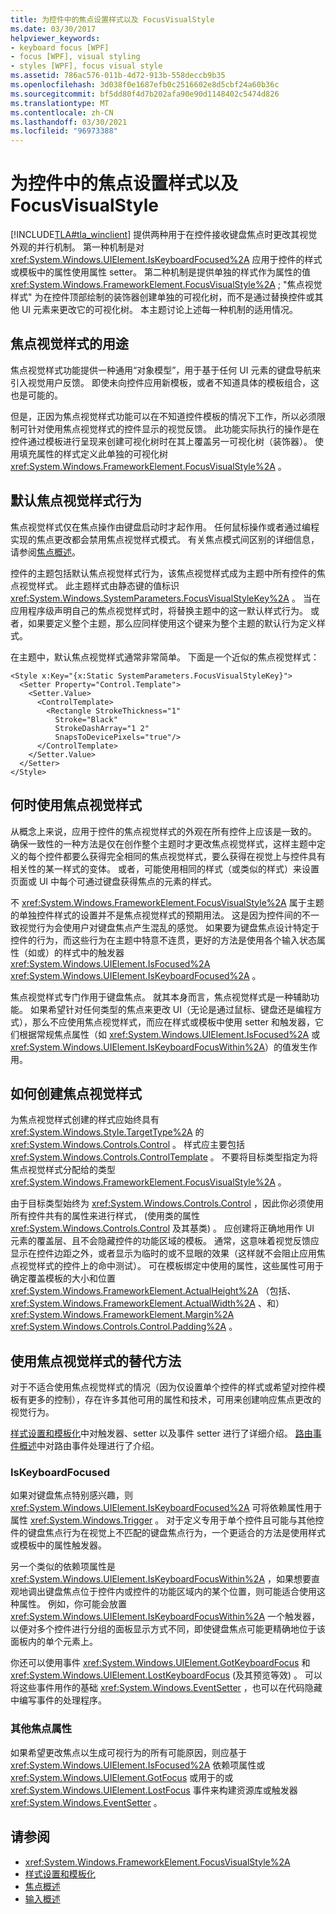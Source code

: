 ```yaml
---
title: 为控件中的焦点设置样式以及 FocusVisualStyle
ms.date: 03/30/2017
helpviewer_keywords:
- keyboard focus [WPF]
- focus [WPF], visual styling
- styles [WPF], focus visual style
ms.assetid: 786ac576-011b-4d72-913b-558deccb9b35
ms.openlocfilehash: 3d038f0e1687efb0c2516602e8d5cbf24a60b36c
ms.sourcegitcommit: bf5dd80f4d7b202afa90e90d1148402c5474d826
ms.translationtype: MT
ms.contentlocale: zh-CN
ms.lasthandoff: 03/30/2021
ms.locfileid: "96973388"
---
```

# <a name="styling-for-focus-in-controls-and-focusvisualstyle"></a>为控件中的焦点设置样式以及 FocusVisualStyle
[!INCLUDE[TLA#tla_winclient](../../../includes/tlasharptla-winclient-md.md)] 提供两种用于在控件接收键盘焦点时更改其视觉外观的并行机制。 第一种机制是对 <xref:System.Windows.UIElement.IsKeyboardFocused%2A> 应用于控件的样式或模板中的属性使用属性 setter。 第二种机制是提供单独的样式作为属性的值 <xref:System.Windows.FrameworkElement.FocusVisualStyle%2A> ; "焦点视觉样式" 为在控件顶部绘制的装饰器创建单独的可视化树，而不是通过替换控件或其他 UI 元素来更改它的可视化树。 本主题讨论上述每一种机制的适用情况。  

<a name="Purpose"></a>
## <a name="the-purpose-of-focus-visual-style"></a>焦点视觉样式的用途  
 焦点视觉样式功能提供一种通用“对象模型”，用于基于任何 UI 元素的键盘导航来引入视觉用户反馈。 即使未向控件应用新模板，或者不知道具体的模板组合，这也是可能的。  
  
 但是，正因为焦点视觉样式功能可以在不知道控件模板的情况下工作，所以必须限制可针对使用焦点视觉样式的控件显示的视觉反馈。 此功能实际执行的操作是在控件通过模板进行呈现来创建可视化树时在其上覆盖另一可视化树（装饰器）。 使用填充属性的样式定义此单独的可视化树 <xref:System.Windows.FrameworkElement.FocusVisualStyle%2A> 。  
  
<a name="Default"></a>
## <a name="default-focus-visual-style-behavior"></a>默认焦点视觉样式行为  
 焦点视觉样式仅在焦点操作由键盘启动时才起作用。 任何鼠标操作或者通过编程实现的焦点更改都会禁用焦点视觉样式模式。 有关焦点模式间区别的详细信息，请参阅[焦点概述](focus-overview.md)。  
  
 控件的主题包括默认焦点视觉样式行为，该焦点视觉样式成为主题中所有控件的焦点视觉样式。 此主题样式由静态键的值标识 <xref:System.Windows.SystemParameters.FocusVisualStyleKey%2A> 。 当在应用程序级声明自己的焦点视觉样式时，将替换主题中的这一默认样式行为。 或者，如果要定义整个主题，那么应同样使用这个键来为整个主题的默认行为定义样式。  
  
 在主题中，默认焦点视觉样式通常非常简单。 下面是一个近似的焦点视觉样式：  
  
```xaml  
<Style x:Key="{x:Static SystemParameters.FocusVisualStyleKey}">  
  <Setter Property="Control.Template">  
    <Setter.Value>  
      <ControlTemplate>  
        <Rectangle StrokeThickness="1"  
          Stroke="Black"  
          StrokeDashArray="1 2"  
          SnapsToDevicePixels="true"/>  
      </ControlTemplate>  
    </Setter.Value>  
  </Setter>  
</Style>  
```  
  
<a name="When"></a>
## <a name="when-to-use-focus-visual-styles"></a>何时使用焦点视觉样式  
 从概念上来说，应用于控件的焦点视觉样式的外观在所有控件上应该是一致的。 确保一致性的一种方法是仅在创作整个主题时才更改焦点视觉样式，这样主题中定义的每个控件都要么获得完全相同的焦点视觉样式，要么获得在视觉上与控件具有相关性的某一样式的变体。 或者，可能使用相同的样式（或类似的样式）来设置页面或 UI 中每个可通过键盘获得焦点的元素的样式。  
  
 不 <xref:System.Windows.FrameworkElement.FocusVisualStyle%2A> 属于主题的单独控件样式的设置并不是焦点视觉样式的预期用法。 这是因为控件间的不一致视觉行为会使用户对键盘焦点产生混乱的感觉。 如果要为键盘焦点设计特定于控件的行为，而这些行为在主题中特意不连贯，更好的方法是使用各个输入状态属性（如或）的样式中的触发器 <xref:System.Windows.UIElement.IsFocused%2A> <xref:System.Windows.UIElement.IsKeyboardFocused%2A> 。  
  
 焦点视觉样式专门作用于键盘焦点。 就其本身而言，焦点视觉样式是一种辅助功能。 如果希望针对任何类型的焦点来更改 UI（无论是通过鼠标、键盘还是编程方式），那么不应使用焦点视觉样式，而应在样式或模板中使用 setter 和触发器，它们根据常规焦点属性（如 <xref:System.Windows.UIElement.IsFocused%2A> 或 <xref:System.Windows.UIElement.IsKeyboardFocusWithin%2A>）的值发生作用。  
  
<a name="How"></a>
## <a name="how-to-create-a-focus-visual-style"></a>如何创建焦点视觉样式  
 为焦点视觉样式创建的样式应始终具有 <xref:System.Windows.Style.TargetType%2A> 的 <xref:System.Windows.Controls.Control> 。 样式应主要包括 <xref:System.Windows.Controls.ControlTemplate> 。 不要将目标类型指定为将焦点视觉样式分配给的类型 <xref:System.Windows.FrameworkElement.FocusVisualStyle%2A> 。  
  
 由于目标类型始终为 <xref:System.Windows.Controls.Control> ，因此你必须使用所有控件共有的属性来进行样式， (使用类的属性 <xref:System.Windows.Controls.Control> 及其基类) 。 应创建将正确地用作 UI 元素的覆盖层、且不会隐藏控件的功能区域的模板。 通常，这意味着视觉反馈应显示在控件边距之外，或者显示为临时的或不显眼的效果（这样就不会阻止应用焦点视觉样式的控件上的命中测试）。 可在模板绑定中使用的属性，这些属性可用于确定覆盖模板的大小和位置 <xref:System.Windows.FrameworkElement.ActualHeight%2A> （包括、 <xref:System.Windows.FrameworkElement.ActualWidth%2A> 、和） <xref:System.Windows.FrameworkElement.Margin%2A> <xref:System.Windows.Controls.Control.Padding%2A> 。  
  
<a name="Alternatives"></a>
## <a name="alternatives-to-using-a-focus-visual-style"></a>使用焦点视觉样式的替代方法  
 对于不适合使用焦点视觉样式的情况（因为仅设置单个控件的样式或希望对控件模板有更多的控制），存在许多其他可用的属性和技术，可用来创建响应焦点更改的视觉行为。  
  
 [样式设置和模板化](/dotnet/desktop-wpf/fundamentals/styles-templates-overview)中对触发器、setter 以及事件 setter 进行了详细介绍。 [路由事件概述](routed-events-overview.md)中对路由事件处理进行了介绍。  
  
### <a name="iskeyboardfocused"></a>IsKeyboardFocused  
 如果对键盘焦点特别感兴趣，则 <xref:System.Windows.UIElement.IsKeyboardFocused%2A> 可将依赖属性用于属性 <xref:System.Windows.Trigger> 。 对于定义专用于单个控件且可能与其他控件的键盘焦点行为在视觉上不匹配的键盘焦点行为，一个更适合的方法是使用样式或模板中的属性触发器。  
  
 另一个类似的依赖项属性是 <xref:System.Windows.UIElement.IsKeyboardFocusWithin%2A> ，如果想要直观地调出键盘焦点位于控件内或控件的功能区域内的某个位置，则可能适合使用这种属性。 例如，你可能会放置 <xref:System.Windows.UIElement.IsKeyboardFocusWithin%2A> 一个触发器，以便对多个控件进行分组的面板显示方式不同，即使键盘焦点可能更精确地位于该面板内的单个元素上。  
  
 你还可以使用事件 <xref:System.Windows.UIElement.GotKeyboardFocus> 和 <xref:System.Windows.UIElement.LostKeyboardFocus> (及其预览等效) 。 可以将这些事件用作的基础 <xref:System.Windows.EventSetter> ，也可以在代码隐藏中编写事件的处理程序。  
  
### <a name="other-focus-properties"></a>其他焦点属性  
 如果希望更改焦点以生成可视行为的所有可能原因，则应基于 <xref:System.Windows.UIElement.IsFocused%2A> 依赖项属性或 <xref:System.Windows.UIElement.GotFocus> 或用于的或 <xref:System.Windows.UIElement.LostFocus> 事件来构建资源库或触发器 <xref:System.Windows.EventSetter> 。  
  
## <a name="see-also"></a>请参阅

- <xref:System.Windows.FrameworkElement.FocusVisualStyle%2A>
- [样式设置和模板化](/dotnet/desktop-wpf/fundamentals/styles-templates-overview)
- [焦点概述](focus-overview.md)
- [输入概述](input-overview.md)
